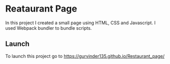 
# Reataurant Page

In this project I created a small page using HTML, CSS and Javascript. I used Webpack bundler to bundle scripts.


## Launch

To launch this project go to
https://gurvinder135.github.io/Restaurant_page/

  